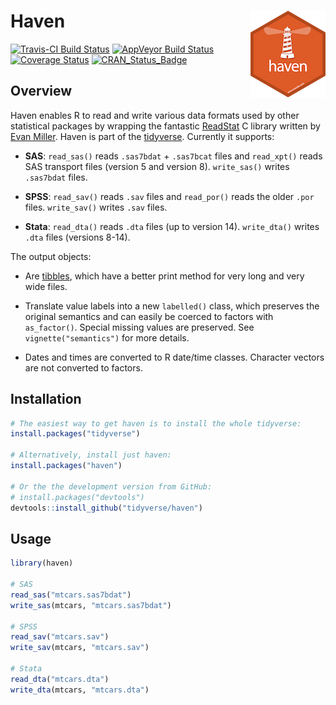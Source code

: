 # Haven <img src="logo.png" align="right" />

[![Travis-CI Build Status](https://travis-ci.org/tidyverse/haven.svg?branch=master)](https://travis-ci.org/tidyverse/haven)
[![AppVeyor Build Status](https://ci.appveyor.com/api/projects/status/github/tidyverse/haven?branch=master&svg=true)](https://ci.appveyor.com/project/tidyverse/haven)
[![Coverage Status](https://img.shields.io/codecov/c/github/tidyverse/haven/master.svg)](https://codecov.io/github/tidyverse/haven?branch=master)
[![CRAN_Status_Badge](http://www.r-pkg.org/badges/version/haven)](https://cran.r-project.org/package=haven)

## Overview

Haven enables R to read and write various data formats used by other statistical packages by wrapping the fantastic [ReadStat](https://github.com/WizardMac/ReadStat) C library written by [Evan Miller](http://www.evanmiller.org). Haven is part of the [tidyverse](http://tidyverse.org). Currently it supports:

* __SAS__: `read_sas()` reads `.sas7bdat` + `.sas7bcat` files and `read_xpt()` 
  reads SAS transport files (version 5 and version 8). `write_sas()` writes 
  `.sas7bdat` files.
  
* __SPSS__: `read_sav()` reads `.sav` files and `read_por()` reads the 
  older `.por` files. `write_sav()` writes `.sav` files.
  
* __Stata__: `read_dta()` reads `.dta` files (up to version 14). 
  `write_dta()` writes `.dta` files (versions 8-14).

The output objects:

* Are [tibbles](http://github.com/hadley/tibble), which have a better print
  method for very long and very wide files.
  
* Translate value labels into a new `labelled()` class, which preserves the
  original semantics and can easily be coerced to factors with `as_factor()`.
  Special missing values are preserved. See `vignette("semantics")` for 
  more details.

* Dates and times are converted to R date/time classes. Character vectors are
  not converted to factors.
  
## Installation

```R
# The easiest way to get haven is to install the whole tidyverse:
install.packages("tidyverse")

# Alternatively, install just haven:
install.packages("haven")

# Or the the development version from GitHub:
# install.packages("devtools")
devtools::install_github("tidyverse/haven")
```

## Usage

```R
library(haven)

# SAS
read_sas("mtcars.sas7bdat")
write_sas(mtcars, "mtcars.sas7bdat")

# SPSS
read_sav("mtcars.sav")
write_sav(mtcars, "mtcars.sav")

# Stata
read_dta("mtcars.dta")
write_dta(mtcars, "mtcars.dta")
```
